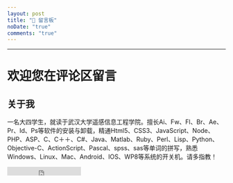 ```yaml
---
layout: post
title: "💬 留言板"
noDate: "true"
comments: "true"
---
```


---

# 欢迎您在评论区留言

## 关于我

一名大四学生，就读于武汉大学遥感信息工程学院。擅长Ai、Fw、Fl、Br、Ae、Pr、Id、Ps等软件的安装与卸载，精通Html5、CSS3、JavaScript、Node、PHP、ASP、C、C＋＋、C#、Java、Matlab、Ruby、Perl、Lisp、Python、Objective-C、ActionScript、Pascal、spss、sas等单词的拼写，熟悉Windows、Linux、Mac、Android、IOS、WP8等系统的开关机。请多指教！
<iframe src="https://ghbtns.com/github-btn.html?user=CS-Tao&type=follow&count=true" frameborder="0" scrolling="0" width="170px" height="20px"></iframe>
